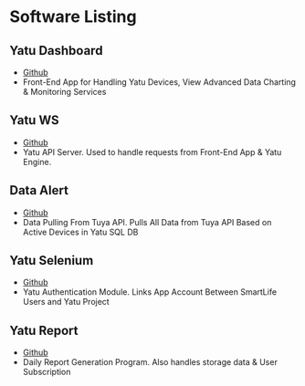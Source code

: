 
# Software Listing

## Yatu Dashboard

- [Github](https://github.com/Neix20/TuyaDashboardRN)
- Front-End App for Handling Yatu Devices, View Advanced Data Charting & Monitoring Services

## Yatu WS

- [Github](https://github.com/Neix20/YatuServer)
- Yatu API Server. Used to handle requests from Front-End App & Yatu Engine.

## Data Alert

- [Github](https://github.com/Neix20/YatuDataAlert)
- Data Pulling From Tuya API. Pulls All Data from Tuya API Based on Active Devices in Yatu SQL DB

## Yatu Selenium

- [Github](https://github.com/Neix20/YatuSelenium)
- Yatu Authentication Module. Links App Account Between SmartLife Users and Yatu Project

## Yatu Report

- [Github](https://github.com/Neix20/YatuReportEngine)
- Daily Report Generation Program. Also handles storage data & User Subscription
